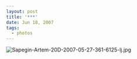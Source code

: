 ```yaml
---
layout: post
title: '***'
date: Jun 18, 2007
tags:
  - photos
---
```


![Sapegin-Artem-20D-2007-05-27-361-6125-lj.jpg](upload://Sapegin-Artem-20D-2007-05-27-361-6125-lj.jpg)
